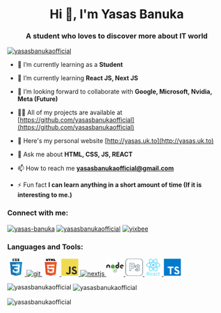 <h1 align="center">Hi 👋, I'm Yasas Banuka</h1>
<h3 align="center">A student who loves to discover more about IT world</h3>

<p align="left"> <a href="https://github.com/ryo-ma/github-profile-trophy"><img src="https://github-profile-trophy.vercel.app/?username=yasasbanukaofficial" alt="yasasbanukaofficial" /></a> </p>

- 🔭 I’m currently learning as a **Student**

- 🌱 I’m currently learning **React JS, Next JS**

- 👯 I’m looking forward to collaborate with **Google, Microsoft, Nvidia, Meta (Future)**

- 👨‍💻 All of my projects are available at [https://github.com/yasasbanukaofficial](https://github.com/yasasbanukaofficial)

- 📝 Here's my personal website [http://yasas.uk.to](http://yasas.uk.to)

- 💬 Ask me about **HTML, CSS, JS, REACT**

- 📫 How to reach me **yasasbanukaofficial@gmail.com**

- ⚡ Fun fact **I can learn anything in a short amount of time (If it is interesting to me.)**

<h3 align="left">Connect with me:</h3>
<p align="left">
<a href="https://codepen.io/yasas-banuka" target="blank"><img align="center" src="https://raw.githubusercontent.com/rahuldkjain/github-profile-readme-generator/master/src/images/icons/Social/codepen.svg" alt="yasas-banuka" height="30" width="40" /></a>
<a href="https://dev.to/yasasbanukaofficial" target="blank"><img align="center" src="https://raw.githubusercontent.com/rahuldkjain/github-profile-readme-generator/master/src/images/icons/Social/devto.svg" alt="yasasbanukaofficial" height="30" width="40" /></a>
<a href="https://instagram.com/yixbee" target="blank"><img align="center" src="https://raw.githubusercontent.com/rahuldkjain/github-profile-readme-generator/master/src/images/icons/Social/instagram.svg" alt="yixbee" height="30" width="40" /></a>
</p>

<h3 align="left">Languages and Tools:</h3>
<p align="left"> <a href="https://www.w3schools.com/css/" target="_blank" rel="noreferrer"> <img src="https://raw.githubusercontent.com/devicons/devicon/master/icons/css3/css3-original-wordmark.svg" alt="css3" width="40" height="40"/> </a> <a href="https://git-scm.com/" target="_blank" rel="noreferrer"> <img src="https://www.vectorlogo.zone/logos/git-scm/git-scm-icon.svg" alt="git" width="40" height="40"/> </a> <a href="https://www.w3.org/html/" target="_blank" rel="noreferrer"> <img src="https://raw.githubusercontent.com/devicons/devicon/master/icons/html5/html5-original-wordmark.svg" alt="html5" width="40" height="40"/> </a> <a href="https://developer.mozilla.org/en-US/docs/Web/JavaScript" target="_blank" rel="noreferrer"> <img src="https://raw.githubusercontent.com/devicons/devicon/master/icons/javascript/javascript-original.svg" alt="javascript" width="40" height="40"/> </a> <a href="https://nextjs.org/" target="_blank" rel="noreferrer"> <img src="https://cdn.worldvectorlogo.com/logos/nextjs-2.svg" alt="nextjs" width="40" height="40"/> </a> <a href="https://nodejs.org" target="_blank" rel="noreferrer"> <img src="https://raw.githubusercontent.com/devicons/devicon/master/icons/nodejs/nodejs-original-wordmark.svg" alt="nodejs" width="40" height="40"/> </a> <a href="https://www.photoshop.com/en" target="_blank" rel="noreferrer"> <img src="https://raw.githubusercontent.com/devicons/devicon/master/icons/photoshop/photoshop-line.svg" alt="photoshop" width="40" height="40"/> </a> <a href="https://reactjs.org/" target="_blank" rel="noreferrer"> <img src="https://raw.githubusercontent.com/devicons/devicon/master/icons/react/react-original-wordmark.svg" alt="react" width="40" height="40"/> </a> <a href="https://www.typescriptlang.org/" target="_blank" rel="noreferrer"> <img src="https://raw.githubusercontent.com/devicons/devicon/master/icons/typescript/typescript-original.svg" alt="typescript" width="40" height="40"/> </a> </p>

<p><img align="left" src="https://github-readme-stats.vercel.app/api/top-langs?username=yasasbanukaofficial&show_icons=true&locale=en&layout=compact" alt="yasasbanukaofficial" /></p>

<p>&nbsp;<img align="center" src="https://github-readme-stats.vercel.app/api?username=yasasbanukaofficial&show_icons=true&locale=en" alt="yasasbanukaofficial" /></p>

<p><img align="center" src="https://github-readme-streak-stats.herokuapp.com/?user=yasasbanukaofficial&" alt="yasasbanukaofficial" /></p>

